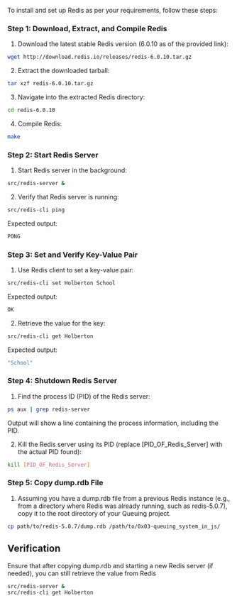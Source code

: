 To install and set up Redis as per your requirements, follow these steps:

### Step 1: Download, Extract, and Compile Redis

 1. Download the latest stable Redis version (6.0.10 as of the provided link):

```bash
wget http://download.redis.io/releases/redis-6.0.10.tar.gz
```
 2. Extract the downloaded tarball:

```bash
tar xzf redis-6.0.10.tar.gz
```

 3. Navigate into the extracted Redis directory:

```bash
cd redis-6.0.10
```

 4. Compile Redis:

```bash
make
```

### Step 2: Start Redis Server

 1. Start Redis server in the background:

```bash
src/redis-server &
```
 2. Verify that Redis server is running:

```bash
src/redis-cli ping
```
 Expected output:
```bash
PONG
```

### Step 3: Set and Verify Key-Value Pair
 1. Use Redis client to set a key-value pair:
```bash
src/redis-cli set Holberton School
```
 Expected output:
```bash
OK
```
 2. Retrieve the value for the key:
```bash
src/redis-cli get Holberton
```
 Expected output:
```bash
"School"
```

### Step 4: Shutdown Redis Server

 1. Find the process ID (PID) of the Redis server:
```bash
ps aux | grep redis-server
```
Output will show a line containing the process information, including the PID.

 2. Kill the Redis server using its PID (replace [PID_OF_Redis_Server] with the actual PID found):

```bash
kill [PID_OF_Redis_Server]
```
### Step 5: Copy dump.rdb File

 1. Assuming you have a dump.rdb file from a previous Redis instance (e.g., from a directory where Redis was already running, such as redis-5.0.7), copy it to the root directory of your Queuing project.
```bash
cp path/to/redis-5.0.7/dump.rdb /path/to/0x03-queuing_system_in_js/
```
## Verification
Ensure that after copying dump.rdb and starting a new Redis server (if needed), you can still retrieve the value from Redis
```bash
src/redis-server &
src/redis-cli get Holberton
```

